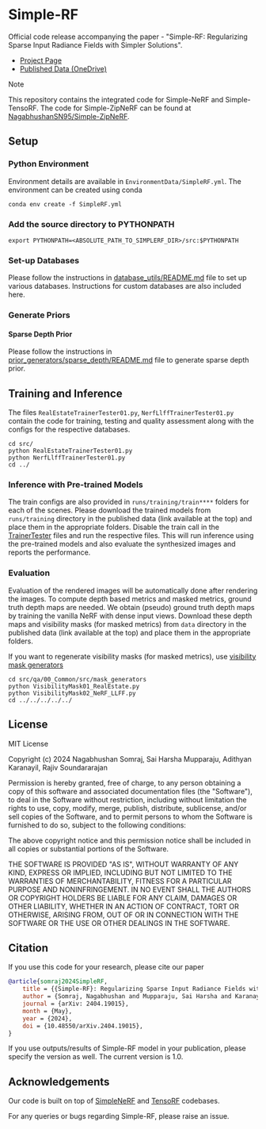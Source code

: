 # Simple-RF
Official code release accompanying the paper - "Simple-RF: Regularizing Sparse Input Radiance Fields with Simpler Solutions".

* [Project Page](https://nagabhushansn95.github.io/publications/2024/Simple-RF.html)
* [Published Data (OneDrive)](https://indianinstituteofscience-my.sharepoint.com/:f:/g/personal/nagabhushans_iisc_ac_in/EraTgEbIK9dFpjCgR64EDKgB8BPRvlHgHACbMm2MYTVZvw?e=SQcChK)

> [!NOTE]
> This repository contains the integrated code for Simple-NeRF and Simple-TensoRF. The code for Simple-ZipNeRF can be found at [NagabhushanSN95/Simple-ZipNeRF](https://github.com/NagabhushanSN95/Simple-ZipNeRF).

## Setup

### Python Environment
Environment details are available in `EnvironmentData/SimpleRF.yml`. The environment can be created using conda
```shell
conda env create -f SimpleRF.yml
```

### Add the source directory to PYTHONPATH
```shell
export PYTHONPATH=<ABSOLUTE_PATH_TO_SIMPLERF_DIR>/src:$PYTHONPATH
```

### Set-up Databases
Please follow the instructions in [database_utils/README.md](src/database_utils/README.md) file to set up various databases. Instructions for custom databases are also included here.

### Generate Priors
#### Sparse Depth Prior
Please follow the instructions in [prior_generators/sparse_depth/README.md](src/prior_generators/sparse_depth/README.md) file to generate sparse depth prior.

## Training and Inference
The files `RealEstateTrainerTester01.py`, `NerfLlffTrainerTester01.py` contain the code for training, testing and quality assessment along with the configs for the respective databases.
```shell
cd src/
python RealEstateTrainerTester01.py
python NerfLlffTrainerTester01.py
cd ../
```

### Inference with Pre-trained Models
The train configs are also provided in `runs/training/train****` folders for each of the scenes. Please download the trained models from `runs/training` directory in the published data (link available at the top) and place them in the appropriate folders. Disable the train call in the [TrainerTester](src/RealEstateTrainerTester01.py#L457) files and run the respective files. This will run inference using the pre-trained models and also evaluate the synthesized images and reports the performance.

### Evaluation
Evaluation of the rendered images will be automatically done after rendering the images. To compute depth based metrics and masked metrics, ground truth depth maps are needed. We obtain (pseudo) ground truth depth maps by training the vanilla NeRF with dense input views. Download these depth maps and visibility masks (for masked metrics) from `data` directory in the published data (link available at the top) and place them in the appropriate folders.

If you want to regenerate visibility masks (for masked metrics), use [visibility mask generators](src/qa/00_Common/src/mask_generators)
```shell
cd src/qa/00_Common/src/mask_generators
python VisibilityMask01_RealEstate.py
python VisibilityMask02_NeRF_LLFF.py
cd ../../../../../
```

## License
MIT License

Copyright (c) 2024 Nagabhushan Somraj, Sai Harsha Mupparaju, Adithyan Karanayil, Rajiv Soundararajan

Permission is hereby granted, free of charge, to any person obtaining a copy
of this software and associated documentation files (the "Software"), to deal
in the Software without restriction, including without limitation the rights
to use, copy, modify, merge, publish, distribute, sublicense, and/or sell
copies of the Software, and to permit persons to whom the Software is
furnished to do so, subject to the following conditions:

The above copyright notice and this permission notice shall be included in all
copies or substantial portions of the Software.

THE SOFTWARE IS PROVIDED "AS IS", WITHOUT WARRANTY OF ANY KIND, EXPRESS OR
IMPLIED, INCLUDING BUT NOT LIMITED TO THE WARRANTIES OF MERCHANTABILITY,
FITNESS FOR A PARTICULAR PURPOSE AND NONINFRINGEMENT. IN NO EVENT SHALL THE
AUTHORS OR COPYRIGHT HOLDERS BE LIABLE FOR ANY CLAIM, DAMAGES OR OTHER
LIABILITY, WHETHER IN AN ACTION OF CONTRACT, TORT OR OTHERWISE, ARISING FROM,
OUT OF OR IN CONNECTION WITH THE SOFTWARE OR THE USE OR OTHER DEALINGS IN THE
SOFTWARE.


## Citation
If you use this code for your research, please cite our paper

```bibtex
@article{somraj2024SimpleRF,
    title = {{Simple-RF}: Regularizing Sparse Input Radiance Fields with Simpler Solutions},
    author = {Somraj, Nagabhushan and Mupparaju, Sai Harsha and Karanayil, Adithyan and Soundararajan, Rajiv},
    journal = {arXiv: 2404.19015},
    month = {May},
    year = {2024},
    doi = {10.48550/arXiv.2404.19015},
}
```
If you use outputs/results of Simple-RF model in your publication, please specify the version as well. The current version is 1.0.

## Acknowledgements
Our code is built on top of [SimpleNeRF](https://github.com/NagabhushanSN95/SimpleNeRF) and [TensoRF](https://github.com/apchenstu/TensoRF) codebases.


For any queries or bugs regarding Simple-RF, please raise an issue.
